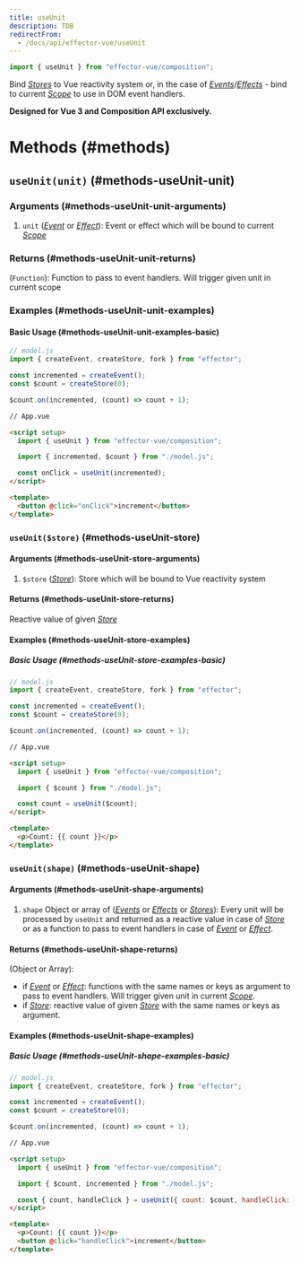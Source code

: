 ```yaml
---
title: useUnit
description: TDB
redirectFrom:
  - /docs/api/effector-vue/useUnit
---
```


```ts
import { useUnit } from "effector-vue/composition";
```

Bind [_Stores_](../effector/Store) to Vue reactivity system or, in the case of [_Events_](../effector/Event)/[_Effects_](../effector/Effect) - bind to current [_Scope_](../effector/Scope) to use in DOM event handlers.

**Designed for Vue 3 and Composition API exclusively.**

# Methods (#methods)

## `useUnit(unit)` (#methods-useUnit-unit)

### Arguments (#methods-useUnit-unit-arguments)

1. `unit` ([_Event_](../effector/Event) or [_Effect_](../effector/Effect)): Event or effect which will be bound to current [_Scope_](../effector/Scope)

### Returns (#methods-useUnit-unit-returns)

(`Function`): Function to pass to event handlers. Will trigger given unit in current scope

### Examples (#methods-useUnit-unit-examples)

#### Basic Usage (#methods-useUnit-unit-examples-basic)

```js
// model.js
import { createEvent, createStore, fork } from "effector";

const incremented = createEvent();
const $count = createStore(0);

$count.on(incremented, (count) => count + 1);
```

```html
// App.vue

<script setup>
  import { useUnit } from "effector-vue/composition";

  import { incremented, $count } from "./model.js";

  const onClick = useUnit(incremented);
</script>

<template>
  <button @click="onClick">increment</button>
</template>
```

### `useUnit($store)` (#methods-useUnit-store)

#### Arguments (#methods-useUnit-store-arguments)

1. `$store` ([_Store_](../effector/Store)): Store which will be bound to Vue reactivity system

#### Returns (#methods-useUnit-store-returns)

Reactive value of given [_Store_](../effector/Store)

#### Examples (#methods-useUnit-store-examples)

##### Basic Usage (#methods-useUnit-store-examples-basic)

```js
// model.js
import { createEvent, createStore, fork } from "effector";

const incremented = createEvent();
const $count = createStore(0);

$count.on(incremented, (count) => count + 1);
```

```html
// App.vue

<script setup>
  import { useUnit } from "effector-vue/composition";

  import { $count } from "./model.js";

  const count = useUnit($count);
</script>

<template>
  <p>Count: {{ count }}</p>
</template>
```

### `useUnit(shape)` (#methods-useUnit-shape)

#### Arguments (#methods-useUnit-shape-arguments)

1. `shape` Object or array of ([_Events_](../effector/Event) or [_Effects_](../effector/Effect) or [_Stores_](../effector/Store)): Every unit will be processed by `useUnit` and returned as a reactive value in case of [_Store_](../effector/Store) or as a function to pass to event handlers in case of [_Event_](../effector/Event) or [_Effect_](../effector/Effect).

#### Returns (#methods-useUnit-shape-returns)

(Object or Array):

- if [_Event_](../effector/Event) or [_Effect_](../effector/Effect): functions with the same names or keys as argument to pass to event handlers. Will trigger given unit in current [_Scope_](../effector/Scope).
- if [_Store_](../effector/Store): reactive value of given [_Store_](../effector/Store) with the same names or keys as argument.

#### Examples (#methods-useUnit-shape-examples)

##### Basic Usage (#methods-useUnit-shape-examples-basic)

```js
// model.js
import { createEvent, createStore, fork } from "effector";

const incremented = createEvent();
const $count = createStore(0);

$count.on(incremented, (count) => count + 1);
```

```html
// App.vue

<script setup>
  import { useUnit } from "effector-vue/composition";

  import { $count, incremented } from "./model.js";

  const { count, handleClick } = useUnit({ count: $count, handleClick: incremented });
</script>

<template>
  <p>Count: {{ count }}</p>
  <button @click="handleClick">increment</button>
</template>
```
